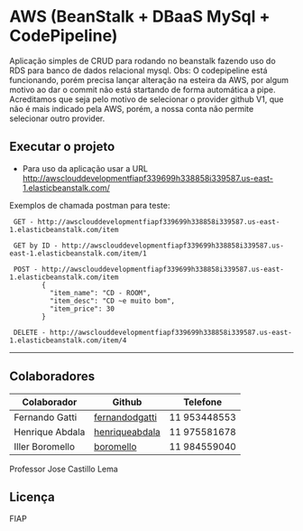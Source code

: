 # AWS (BeanStalk + DBaaS MySql + CodePipeline)

Aplicação simples de CRUD para rodando no beanstalk fazendo uso do RDS para banco de dados relacional mysql.
Obs: O codepipeline está funcionando, porém precisa lançar alteração na esteira da AWS, por algum motivo ao dar o commit não está startando de forma automática a pipe. Acreditamos que seja pelo motivo de selecionar o provider github V1, que não é mais indicado pela AWS, porém, a nossa conta não permite selecionar outro provider.

## Executar o projeto 
 * Para uso da aplicação usar a URL http://awsclouddevelopmentfiapf339699h338858i339587.us-east-1.elasticbeanstalk.com/

Exemplos de chamada postman para teste:
```
 GET - http://awsclouddevelopmentfiapf339699h338858i339587.us-east-1.elasticbeanstalk.com/item
 
 GET by ID - http://awsclouddevelopmentfiapf339699h338858i339587.us-east-1.elasticbeanstalk.com/item/1
 
 POST - http://awsclouddevelopmentfiapf339699h338858i339587.us-east-1.elasticbeanstalk.com/item
        {
          "item_name": "CD - ROOM",
          "item_desc": "CD ~e muito bom",
          "item_price": 30
        }
   
 DELETE - http://awsclouddevelopmentfiapf339699h338858i339587.us-east-1.elasticbeanstalk.com/item/4
```

---------------------------------------

## Colaboradores
| Colaborador | Github | Telefone |
| ------ | ------ | ------ |
| Fernando Gatti | [fernandodgatti][Gatti] | 11 953448553 |
| Henrique Abdala | [henriqueabdala][Abdala] | 11 975581678 |
| Iller Boromello | [boromello][Boromello] | 11 984559040 |

Professor Jose Castillo Lema

Licença
----
FIAP


   [Gatti]: <https://github.com/fernandodgatti>
   [Abdala]: <https://github.com/henriqueabdala>
   [Boromello]: <https://github.com/Boromello>
